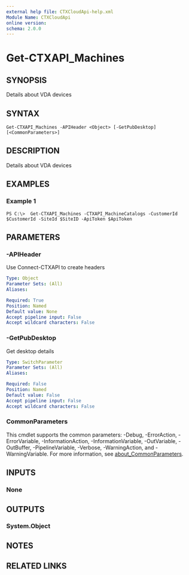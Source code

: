 ```yaml
---
external help file: CTXCloudApi-help.xml
Module Name: CTXCloudApi
online version:
schema: 2.0.0
---
```


# Get-CTXAPI_Machines

## SYNOPSIS
Details about VDA devices

## SYNTAX

```
Get-CTXAPI_Machines -APIHeader <Object> [-GetPubDesktop] [<CommonParameters>]
```

## DESCRIPTION
Details about VDA devices

## EXAMPLES

### Example 1
```
PS C:\>  Get-CTXAPI_Machines -CTXAPI_MachineCatalogs -CustomerId $CustomerId -SiteId $SiteID -ApiToken $ApiToken
```

## PARAMETERS

### -APIHeader
Use Connect-CTXAPI to create headers

```yaml
Type: Object
Parameter Sets: (All)
Aliases:

Required: True
Position: Named
Default value: None
Accept pipeline input: False
Accept wildcard characters: False
```

### -GetPubDesktop
Get desktop details

```yaml
Type: SwitchParameter
Parameter Sets: (All)
Aliases:

Required: False
Position: Named
Default value: False
Accept pipeline input: False
Accept wildcard characters: False
```

### CommonParameters
This cmdlet supports the common parameters: -Debug, -ErrorAction, -ErrorVariable, -InformationAction, -InformationVariable, -OutVariable, -OutBuffer, -PipelineVariable, -Verbose, -WarningAction, and -WarningVariable. For more information, see [about_CommonParameters](http://go.microsoft.com/fwlink/?LinkID=113216).

## INPUTS

### None
## OUTPUTS

### System.Object
## NOTES

## RELATED LINKS
